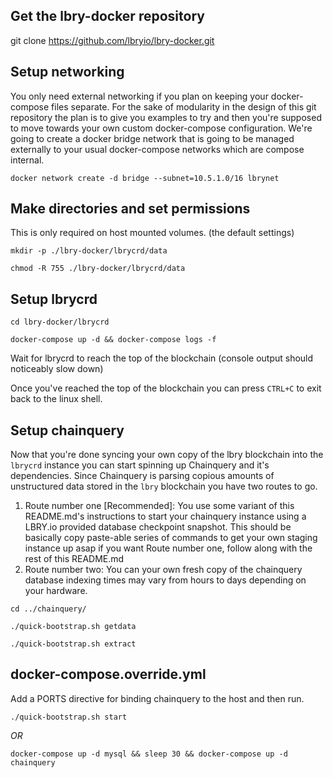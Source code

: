 ## Get the lbry-docker repository

git clone https://github.com/lbryio/lbry-docker.git

## Setup networking

You only need external networking if you plan on keeping your docker-compose files separate.
For the sake of modularity in the design of this git repository the plan is to give you examples to try and then you're supposed to move towards your own custom docker-compose configuration.  We're going to create
a docker bridge network that is going to be managed externally to your usual docker-compose networks which are compose internal.

`docker network create -d bridge --subnet=10.5.1.0/16 lbrynet`

## Make directories and set permissions

This is only required on host mounted volumes. (the default settings)

`mkdir -p ./lbry-docker/lbrycrd/data`

`chmod -R 755 ./lbry-docker/lbrycrd/data`

## Setup lbrycrd

`cd lbry-docker/lbrycrd`

`docker-compose up -d && docker-compose logs -f`

Wait for lbrycrd to reach the top of the blockchain (console output should noticeably slow down)

Once you've reached the top of the blockchain you can press `CTRL+C` to exit back to the linux shell.

## Setup chainquery

Now that you're done syncing your own copy of the lbry blockchain into the `lbrycrd` instance you can start spinning up Chainquery and it's dependencies.  Since Chainquery is parsing copious amounts of unstructured data stored in the `lbry` blockchain you have two routes to go.

1. Route number one [Recommended]: You use some variant of this README.md's instructions to start your chainquery instance using a LBRY.io provided database checkpoint snapshot.  This should be basically copy paste-able series of commands to get your own staging instance up asap if you want Route number one, follow along with the rest of this README.md
2. Route number two: You can your own fresh copy of the chainquery database indexing times may vary from hours to days depending on your hardware.

`cd ../chainquery/`

`./quick-bootstrap.sh getdata`

`./quick-bootstrap.sh extract`

## docker-compose.override.yml

Add a PORTS directive for binding chainquery to the host and then run.

`./quick-bootstrap.sh start`

*OR*

`docker-compose up -d mysql && sleep 30 && docker-compose up -d chainquery`
